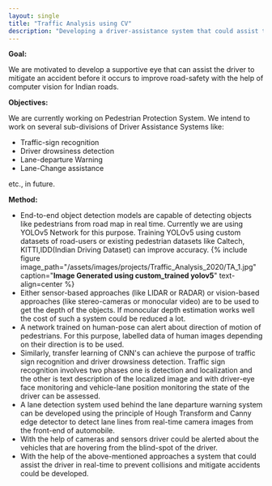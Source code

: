 ```yaml
---
layout: single
title: "Traffic Analysis using CV"
description: "Developing a driver-assistance system that could assist the driver in real-time about Pedestrians,Traffic signs etc."
---
```


**Goal:**

We are motivated to develop a supportive eye that can assist the driver to mitigate an accident before it occurs to improve road-safety with the help of computer vision for Indian roads.

**Objectives:**

We are currently working on Pedestrian Protection System. We intend to work on several sub-divisions of Driver Assistance Systems like:

- Traffic-sign recognition
- Driver drowsiness detection
- Lane-departure Warning
- Lane-Change assistance

etc., in future.

**Method:**

- End-to-end object detection models are capable of detecting objects like pedestrians from road map in real time. Currently we are using YOLOv5 Network for this purpose. Training YOLOv5 using custom datasets of road-users or existing pedestrian datasets like Caltech, KITTI,IDD(Indian Driving Dataset) can improve accuracy.
{% include figure image_path="/assets/images/projects/Traffic_Analysis_2020/TA_1.jpg" caption="**Image Generated using custom_trained yolov5**" text-align=center %}
- Either sensor-based approaches (like LIDAR or RADAR) or vision-based approaches (like stereo-cameras or monocular video) are to be used to get the depth of the objects. If monocular depth estimation works well the cost of such a system could be reduced a lot.
- A network trained on human-pose can alert about direction of motion of pedestrians. For this purpose, labelled data of human images depending on their direction is to be used.
- Similarly, transfer learning of CNN&#39;s can achieve the purpose of traffic sign recognition and driver drowsiness detection. Traffic sign recognition involves two phases one is detection and localization and the other is text description of the localized image and with driver-eye face monitoring and vehicle-lane position monitoring the state of the driver can be assessed.
- A lane detection system used behind the lane departure warning system can be developed using the principle of Hough Transform and Canny edge detector to detect lane lines from real-time camera images from the front-end of automobile.
- With the help of cameras and sensors driver could be alerted about the vehicles that are hovering from the blind-spot of the driver.
- With the help of the above-mentioned approaches a system that could assist the driver in real-time to prevent collisions and mitigate accidents could be developed.


